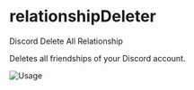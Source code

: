 # relationshipDeleter
Discord Delete All Relationship

Deletes all friendships of your Discord account.

![Usage](https://yashinu.is-inside.me/ZWmzEhQw.gif)
